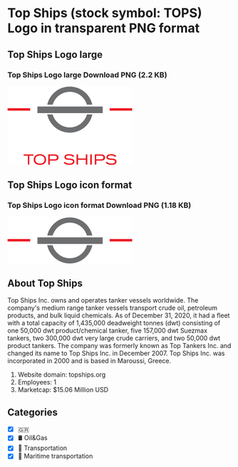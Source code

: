 # Top Ships (stock symbol: TOPS) Logo in transparent PNG format

## Top Ships Logo large

### Top Ships Logo large Download PNG (2.2 KB)

![Top Ships Logo large Download PNG (2.2 KB)](/img/orig/TOPS_BIG-e0db4ddf.png)

## Top Ships Logo icon format

### Top Ships Logo icon format Download PNG (1.18 KB)

![Top Ships Logo icon format Download PNG (1.18 KB)](/img/orig/TOPS-cef91631.png)

## About Top Ships

Top Ships Inc. owns and operates tanker vessels worldwide. The company's medium range tanker vessels transport crude oil, petroleum products, and bulk liquid chemicals. As of December 31, 2020, it had a fleet with a total capacity of 1,435,000 deadweight tonnes (dwt) consisting of one 50,000 dwt product/chemical tanker, five 157,000 dwt Suezmax tankers, two 300,000 dwt very large crude carriers, and two 50,000 dwt product tankers. The company was formerly known as Top Tankers Inc. and changed its name to Top Ships Inc. in December 2007. Top Ships Inc. was incorporated in 2000 and is based in Maroussi, Greece.

1. Website domain: topships.org
2. Employees: 1
3. Marketcap: $15.06 Million USD


## Categories
- [x] 🇬🇷
- [x] 🛢 Oil&Gas
- [x] 🚚 Transportation
- [x] 🚢 Maritime transportation
